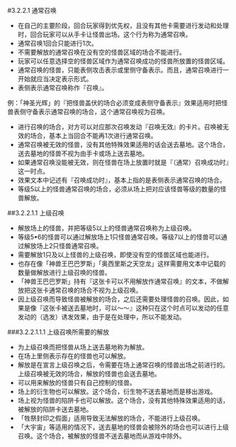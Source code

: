 #3.2.2.1        通常召唤
* 在自己的主要阶段，回合玩家得到优先权，且没有其他卡需要进行发动和处理时，回合玩家可以从手卡让怪兽出场。这个行为称为通常召唤。
* 通常召唤1回合只能进行1次。
* 不需要解放的通常召唤在没有空的怪兽区域的场合不能进行。
* 玩家可以任意选择空的怪兽区域作为通常召唤成功的怪兽所放置的怪兽区域。
* 通常召唤的怪兽，只能表侧攻击表示或里侧守备表示。而且，通常召唤进行一开始就应当决定表示形式。
* 表侧表示通常召唤称作『召唤』。

例：「神圣光辉」的『把怪兽盖伏的场合必须变成表侧守备表示』效果适用时把怪兽表侧守备表示通常召唤的场合，这个通常召唤视为召唤。
* 进行召唤的场合，对方可以对应那次召唤发动『召唤无效』的卡片。召唤被无效的场合，基本上当回合不能再1次进行通常召唤。
* 通常召唤被无效的怪兽，没有其他特殊效果适用的话会送去墓地。这个场合，送去墓地的怪兽不视为由手卡或场上送去墓地。
* 如果通常召唤没能被无效，则在怪兽在场上放置时就是『（通常）召唤成功时』这一时点。
* 效果文本中记述有『召唤成功时』，基本上指的是表侧表示通常召唤的场合。
* 等级5以上的怪兽通常召唤的场合，必须从场上把对应该怪兽等级的数量的怪兽解放。

##3.2.2.1.1        上级召唤
* 解放场上的怪兽，并把等级5以上的怪兽通常召唤称为上级召唤。
* 等级5•6的怪兽可以通过解放场上1只怪兽通常召唤。等级7以上的怪兽可以通过解放场上2只怪兽通常召唤。
* 需要解放1只及以上怪兽的上级召唤，即使没有空的怪兽区域也能进行。
* 也存在像「神兽王巴巴罗斯」「奥西里斯之天空龙」这样需要用文本中记载的数量做解放进行上级召唤的怪兽。
* 「神兽王巴巴罗斯」持有『这张卡可以不用解放作通常召唤』的文本，不做解放把这张卡通常召唤的场合不视为上级召唤。
* 因上级召唤而导致怪兽被解放的场合，之后还需要处理怪兽的召唤。因此，如果是像『这张卡被送去墓地时，可以～～』这种只在这个时点可以发动的任意发动的（选发）诱发效果，由于是在处理中，所以不能发动。

###3.2.2.1.1.1        上级召唤所需要的解放
* 为上级召唤而把怪兽从场上送去墓地称为解放。
* 在场上里侧表示存在的怪兽也可以解放。
* 解放是在宣言上级召唤之后，令需要在场上通常召唤的怪兽出场之前进行的。上级召唤被无效的场合，解放的怪兽也会送去墓地。
* 可以用来解放的怪兽只有自己控制的怪兽。
* 场上的衍生物也可以解放。这个场合，衍生物不送去墓地而是移出游戏。
* 场上视为怪兽的陷阱卡也可以解放。这个场合，没有其他特殊效果适用的话，被解放的陷阱卡送去墓地。
* 「牲祭封印之假面」适用导致无法解放的场合，不能进行上级召唤。
* 「大宇宙」等适用的情况下，送去墓地的怪兽会被除外的场合也可以进行上级召唤。这个场合，被解放的怪兽不送去墓地而从游戏中除外。
